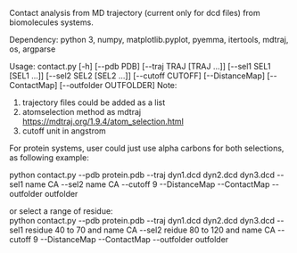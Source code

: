 Contact analysis from MD trajectory (current only for dcd files) from biomolecules systems.

Dependency: python 3, numpy, matplotlib.pyplot, pyemma, itertools, mdtraj, os, argparse

Usage: contact.py [-h] [--pdb PDB] [--traj TRAJ [TRAJ ...]] [--sel1 SEL1 [SEL1 ...]] [--sel2 SEL2 [SEL2 ...]] [--cutoff CUTOFF] [--DistanceMap] [--ContactMap] [--outfolder OUTFOLDER]
Note: 
1. trajectory files could be added as a list 
2. atomselection method as mdtraj https://mdtraj.org/1.9.4/atom_selection.html
3. cutoff unit in angstrom

For protein systems, user could just use alpha carbons for both selections, as following example:

python contact.py --pdb protein.pdb --traj dyn1.dcd dyn2.dcd dyn3.dcd --sel1 name CA --sel2 name CA --cutoff 9 --DistanceMap --ContactMap --outfolder outfolder

or select a range of residue:  
python contact.py --pdb protein.pdb --traj dyn1.dcd dyn2.dcd dyn3.dcd --sel1 residue 40 to 70 and name CA --sel2 reidue 80 to 120 and name CA --cutoff 9 --DistanceMap --ContactMap --outfolder outfolder

